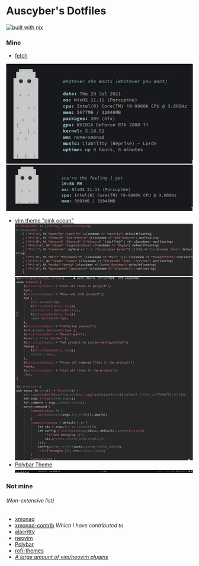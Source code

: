 # Auscyber's Dotfiles
[![built with nix](https://builtwithnix.org/badge.svg)](https://builtwithnix.org)



### Mine
* [fetch](fetch)  
    
![large](screenshots/fetch/large.jpg)
![small](screenshots/fetch/small.jpg)
* [vim theme "pink ocean"](.config/nvim/colors/pink_ocean.vim)
![xmonad](screenshots/theme/xmonad.jpg)
![rust](screenshots/theme/rust.jpg)
* [Polybar Theme](.config/polybar/config.ini)  
![bar](screenshots/polybar/whole.jpg)


### Not mine
###### *(Non-extensive list*)

* [xmonad](https://github.com/xmonad/xmonad)
* [xmonad-contrib](https://github.com/xmonad/xmonad-contrib) *Which I have contributed to*
* [alacritty](https://github.com/alacritty/alacritty)
* [neovim](https://github.com/neovim/neovim) 
* [Polybar](https://github.com/polybar/polybar)
* [rofi-themes](https://github.com/adi1090x/rofi)
* [*A large amount of vim/neovim plugins*](.config/nvim/fnl/plugins.fnl)

